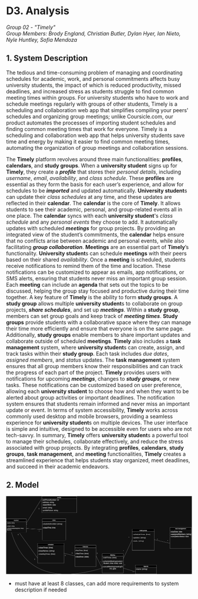 # D3. Analysis

_Group 02 - "Timely"_\
_Group Members: Brody England, Christian Butler, Dylan Hyer, Ian Nieto, Nyle Huntley, Sofia Mendoza_

## 1. System Description
The tedious and time-consuming problem of managing and coordinating schedules for academic, work, and personal commitments affects busy university students, the impact of which is reduced productivity, missed deadlines, and increased stress as students struggle to find common meeting times within groups. For university students who have to work and schedule meetings regularly with groups of other students, Timely is a scheduling and collaboration web app that simplifies compiling your peers' schedules and organizing group meetings; unlike Coursicle.com, our product automates the processes of importing student schedules and finding common meeting times that work for everyone. Timely is a scheduling and collaboration web app that helps university students save time and energy by making it easier to find common meeting times, automating the organization of group meetings and collaboration sessions.

The **Timely** platform revolves around three main functionalities: **profiles**, **calendars**, and **study groups**. When a **university student** signs up for **Timely**, they create a **_profile_** that stores their *personal details*, including *username*, *email*, *availability*, and *class schedule*. These **profiles** are essential as they form the basis for each user’s experience, and allow for schedules to be **_imported_** and updated automatically. **University student**s can update their *class schedules* at any time, and these updates are reflected in their **calendar**. The **calendar** is the core of **Timely**. It allows students to see their academic, personal, and group-related events all in one place. The **calendar** syncs with each **university student**'s *class schedule* and any *personal events* they choose to add. It automatically updates with scheduled **_meetings_** for group projects. By providing an integrated view of the student’s commitments, the **calendar** helps ensure that no conflicts arise between academic and personal events, while also facilitating **_group collaboration_**. **Meetings** are an essential part of **Timely**’s functionality. **University student**s can schedule **meetings** with their peers based on their shared *availability*. Once a **meeting** is scheduled, students receive notifications to remind them of the time and location. These notifications can be customized to appear as emails, app notifications, or SMS alerts, ensuring that students never miss an important group session. Each **meeting** can include an **agenda** that sets out the topics to be discussed, helping the group stay focused and productive during their time together. A key feature of **Timely** is the ability to form **study groups**. A **study group** allows multiple **university student**s to collaborate on group projects, **_share schedules_**, and set up **_meetings_**. Within a **study group**, members can set group goals and keep track of **_meeting times_**. **Study groups** provide students with a collaborative space where they can manage their time more efficiently and ensure that everyone is on the same page. Additionally, **study groups** enable members to share important updates and collaborate outside of scheduled **meetings**. **Timely** also includes a **task management** system, where **university student**s can create, assign, and track tasks within their **study group**. Each task includes *due dates*, *assigned members*, and *status* updates. The **task management** system ensures that all group members know their responsibilities and can track the progress of each part of the project. **Timely** provides users with notifications for upcoming **_meetings_**, changes to **_study groups_**, or new tasks. These notifications can be customized based on user preference, allowing each **university student** to choose how and when they want to be alerted about group activities or important deadlines. The notification system ensures that students remain informed and never miss an important update or event. In terms of system accessibility, **Timely** works across commonly used desktop and mobile browsers, providing a seamless experience for **university student**s on multiple devices. The user interface is simple and intuitive, designed to be accessible even for users who are not tech-savvy. In summary, **Timely** offers **university student**s a powerful tool to manage their schedules, collaborate effectively, and reduce the stress associated with group projects. By integrating **profiles**, **calendars**, **study groups**, **task management**, and **meeting** functionalities, **Timely** creates a streamlined experience that helps students stay organized, meet deadlines, and succeed in their academic endeavors.




## 2. Model

![UML class diagram](useClassdDiagram.png)

- must have at least 8 classes, can add more requirements to system description if needed
